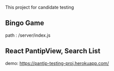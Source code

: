 This project for candidate testing

## Bingo Game
path : /server/index.js

## React PantipView, Search List
demo: https://pantip-testing-proj.herokuapp.com/
